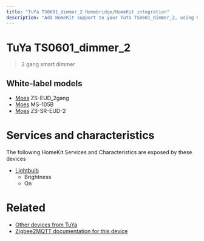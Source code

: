 ```yaml
---
title: "TuYa TS0601_dimmer_2 Homebridge/HomeKit integration"
description: "Add HomeKit support to your TuYa TS0601_dimmer_2, using Homebridge, Zigbee2MQTT and homebridge-z2m."
---
```

<!---
This file has been GENERATED using src/docgen/docgen.ts
DO NOT EDIT THIS FILE MANUALLY!
-->
# TuYa TS0601_dimmer_2
> 2 gang smart dimmer


## White-label models
* [Moes](../index.md#moes) ZS-EUD_2gang
* [Moes](../index.md#moes) MS-105B
* [Moes](../index.md#moes) ZS-SR-EUD-2

# Services and characteristics
The following HomeKit Services and Characteristics are exposed by
these devices

* [Lightbulb](../../light.md)
  * Brightness
  * On


# Related
* [Other devices from TuYa](../index.md#tuya)
* [Zigbee2MQTT documentation for this device](https://www.zigbee2mqtt.io/devices/TS0601_dimmer_2.html)